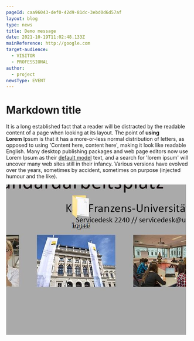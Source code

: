 ```yaml
---
pageId: caa96043-def0-42d9-81dc-3ebd0d6d57af
layout: blog
type: news
title: Demo message
date: 2021-10-19T11:02:48.133Z
mainReference: http://google.com
target-audience:
  - VISITOR
  - PROFESSIONAL
author:
  - project
newsType: EVENT
---
```

# Markdown title

It is a long established fact that a reader will be distracted by the readable content of a page when looking at its layout. The point of **using Lorem** Ipsum is that it has a more-or-less normal distribution of letters, as opposed to using 'Content here, content here', making it look like readable English. Many desktop publishing packages and web page editors now use Lorem Ipsum as their [default model](https://google.com/) text, and a search for 'lorem ipsum' will uncover many web sites still in their infancy. Various versions have evolved over the years, sometimes by accident, sometimes on purpose (injected humour and the like).

![](/images/uploads/test.jpg)